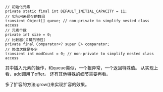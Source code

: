 ```
// 初始化元素
private static final int DEFAULT_INITIAL_CAPACITY = 11;
// 实际用来保存的数组
transient Object[] queue; // non-private to simplify nested class access
// 元素个数
private int size = 0;
// 比较器(关键的特性)
private final Comparator<? super E> comparator;
// 修改次数是多少
transient int modCount = 0; // non-private to simplify nested class access
```

其中插入元素的操作，和queue类似，一个报异常，一个返回特殊值。
从实现上看，add调用了offer。
还有其他特殊的细节需要再看。

多了扩容的方法:grow()来实现扩容的效果。
